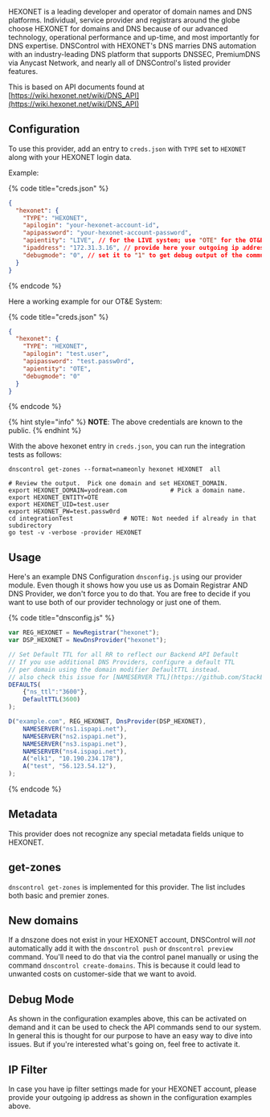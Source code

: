 HEXONET is a leading developer and operator of domain names and DNS platforms.
Individual, service provider and registrars around the globe choose HEXONET for
domains and DNS because of our advanced technology, operational performance and
up-time, and most importantly for DNS expertise. DNSControl with HEXONET's DNS
marries DNS automation with an industry-leading DNS platform that supports DNSSEC,
PremiumDNS via Anycast Network, and nearly all of DNSControl's listed provider features.

This is based on API documents found at [https://wiki.hexonet.net/wiki/DNS_API](https://wiki.hexonet.net/wiki/DNS_API)

## Configuration

To use this provider, add an entry to `creds.json` with `TYPE` set to `HEXONET`
along with your HEXONET login data.

Example:

{% code title="creds.json" %}
```json
{
  "hexonet": {
    "TYPE": "HEXONET",
    "apilogin": "your-hexonet-account-id",
    "apipassword": "your-hexonet-account-password",
    "apientity": "LIVE", // for the LIVE system; use "OTE" for the OT&E system
    "ipaddress": "172.31.3.16", // provide here your outgoing ip address
    "debugmode": "0", // set it to "1" to get debug output of the communication with our Backend System API
  }
}
```
{% endcode %}

Here a working example for our OT&E System:

{% code title="creds.json" %}
```json
{
  "hexonet": {
    "TYPE": "HEXONET",
    "apilogin": "test.user",
    "apipassword": "test.passw0rd",
    "apientity": "OTE",
    "debugmode": "0"
  }
}
```
{% endcode %}

{% hint style="info" %}
**NOTE**: The above credentials are known to the public.
{% endhint %}

With the above hexonet entry in `creds.json`, you can run the
integration tests as follows:

```shell
dnscontrol get-zones --format=nameonly hexonet HEXONET  all
```
```shell
# Review the output.  Pick one domain and set HEXONET_DOMAIN.
export HEXONET_DOMAIN=yodream.com            # Pick a domain name.
export HEXONET_ENTITY=OTE
export HEXONET_UID=test.user
export HEXONET_PW=test.passw0rd
cd integrationTest              # NOTE: Not needed if already in that subdirectory
go test -v -verbose -provider HEXONET
```

## Usage

Here's an example DNS Configuration `dnsconfig.js` using our provider module.
Even though it shows how you use us as Domain Registrar AND DNS Provider, we don't force you to do that.
You are free to decide if you want to use both of our provider technology or just one of them.

{% code title="dnsconfig.js" %}
```javascript
var REG_HEXONET = NewRegistrar("hexonet");
var DSP_HEXONET = NewDnsProvider("hexonet");

// Set Default TTL for all RR to reflect our Backend API Default
// If you use additional DNS Providers, configure a default TTL
// per domain using the domain modifier DefaultTTL instead.
// also check this issue for [NAMESERVER TTL](https://github.com/StackExchange/dnscontrol/issues/176).
DEFAULTS(
    {"ns_ttl":"3600"},
    DefaultTTL(3600)
);

D("example.com", REG_HEXONET, DnsProvider(DSP_HEXONET),
    NAMESERVER("ns1.ispapi.net"),
    NAMESERVER("ns2.ispapi.net"),
    NAMESERVER("ns3.ispapi.net"),
    NAMESERVER("ns4.ispapi.net"),
    A("elk1", "10.190.234.178"),
    A("test", "56.123.54.12"),
);
```
{% endcode %}

## Metadata

This provider does not recognize any special metadata fields unique to HEXONET.

## get-zones

`dnscontrol get-zones` is implemented for this provider. The list
includes both basic and premier zones.

## New domains

If a dnszone does not exist in your HEXONET account, DNSControl will *not* automatically add it with the `dnscontrol push` or `dnscontrol preview` command. You'll need to do that via the control panel manually or using the command `dnscontrol create-domains`.
This is because it could lead to unwanted costs on customer-side that we want to avoid.

## Debug Mode

As shown in the configuration examples above, this can be activated on demand and it can be used to check the API commands send to our system.
In general this is thought for our purpose to have an easy way to dive into issues. But if you're interested what's going on, feel free to activate it.

## IP Filter

In case you have ip filter settings made for your HEXONET account, please provide your outgoing ip address as shown in the configuration examples above.
